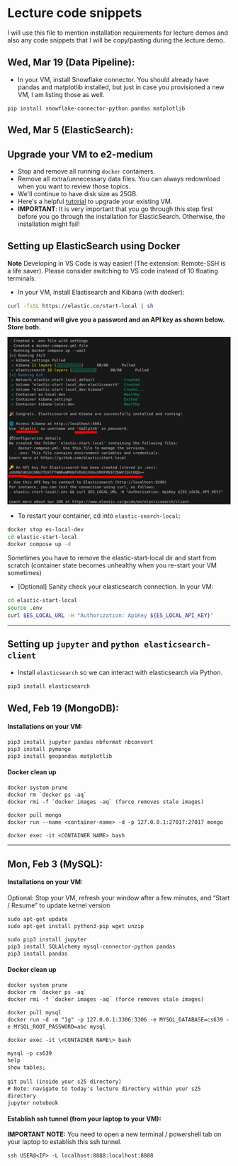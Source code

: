 # Lecture code snippets

I will use this file to mention installation requirements for lecture demos and also any code snippets that I will be copy/pasting during the lecture demo.

## Wed, Mar 19 (Data Pipeline):

- In your VM, install Snowflake connector. You should already have pandas and matplotlib installed, but just in case you provisioned a new VM, I am listing those as well.
```
pip install snowflake-connector-python pandas matplotlib
```

## Wed, Mar 5 (ElasticSearch):

## Upgrade your VM to e2-medium 
- Stop and remove all running `docker` containers.
- Remove all extra/unnecessary data files. You can always redownload when you want to review those topics.
- We'll continue to have disk size as 25GB.
- Here's a helpful [tutorial](https://cloud.google.com/compute/docs/instances/changing-machine-type-of-stopped-instance) to upgrade your existing VM.
- **IMPORTANT**: It is very important that you go through this step first before you go through the installation for ElasticSearch. Otherwise, the installation might fail!

## Setting up ElasticSearch using Docker

**Note** Developing in VS Code is way easier! (The extension: Remote-SSH is a life saver). Please consider switching to VS code instead of 10 floating terminals.

- In your VM, install Elastisearch and Kibana (with docker):
```bash
curl -fsSL https://elastic.co/start-local | sh
```

**This command will give you a password and an API key as shown below. Store both.**

![output_of_installing_elasticsearch_with_docker](output_local_install.png)

- To restart your container, cd into `elastic-search-local`: 
```bash
docker stop es-local-dev
cd elastic-start-local
docker compose up -d
```

Sometimes you have to remove the elastic-start-local dir and start from scratch (container state becomes unhealthy when you re-start your VM sometimes)

- [Optional] Sanity check your elasticsearch connection. In your VM:
```bash
cd elastic-start-local
source .env
curl $ES_LOCAL_URL -H "Authorization: ApiKey ${ES_LOCAL_API_KEY}"
```

---

## Setting up `jupyter` and `python elasticsearch-client`

- Install `elasticsearch` so we can interact with elasticsearch via Python.

```bash
pip3 install elasticsearch
```


## Wed, Feb 19 (MongoDB):

#### Installations on your VM:

```
pip3 install jupyter pandas nbformat nbconvert
pip3 install pymongo 
pip3 install geopandas matplotlib
```

#### Docker clean up

```
docker system prune
docker rm `docker ps -aq`
docker rmi -f `docker images -aq` (force removes stale images)
```
```
docker pull mongo
docker run --name <container-name> -d -p 127.0.0.1:27017:27017 mongo
```
```
docker exec -it <CONTAINER NAME> bash
```

--------------------------------

## Mon, Feb 3 (MySQL):

#### Installations on your VM:

Optional: Stop your VM, refresh your window after a few minutes, and “Start / Resume” to update kernel version

``` 
sudo apt-get update
sudo apt-get install python3-pip wget unzip
```
```
sudo pip3 install jupyter
pip3 install SQLAlchemy mysql-connector-python pandas
pip3 install pandas
```

#### Docker clean up

```
docker system prune
docker rm `docker ps -aq`
docker rmi -f `docker images -aq` (force removes stale images)
```
```
docker pull mysql
docker run -d -m "1g" -p 127.0.0.1:3306:3306 -e MYSQL_DATABASE=cs639 -e MYSQL_ROOT_PASSWORD=abc mysql
```
```
docker exec -it \<CONTAINER NAME\> bash
```

```
mysql -p cs639
help
show tables;

git pull (inside your s25 directory)
# Note: navigate to today's lecture directory within your s25 directory
jupyter notebook
```

#### Establish ssh tunnel (from your laptop to your VM):

**IMPORTANT NOTE:** You need to open a new terminal / powershell tab on your laptop to establish this ssh tunnel.

```
ssh USER@<IP> -L localhost:8888:localhost:8888
```
